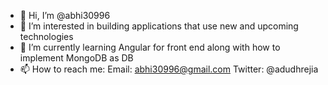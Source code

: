 - 👋 Hi, I’m @abhi30996
- 👀 I’m interested in building applications that use new and upcoming technologies
- 🌱 I’m currently learning Angular for front end along with how to implement MongoDB as DB
- 📫 How to reach me:
  Email: abhi30996@gmail.com
  Twitter: @adudhrejia

<!---
abhi30996/abhi30996 is a ✨ special ✨ repository because its `README.md` (this file) appears on your GitHub profile.
You can click the Preview link to take a look at your changes.
--->
